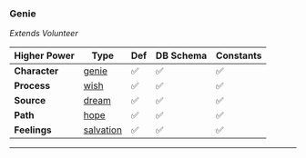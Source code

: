 ### Genie
*Extends Volunteer*

|Higher Power     |Type     | Def     |DB Schema     |Constants     |
|---|---|---|---|---|
|**Character**|[genie](../../api/schema/characters/genie)|:white_check_mark:|:white_check_mark:|:white_check_mark:|
|**Process**|[wish](../../api/schema/processes/wish)|:white_check_mark:|:white_check_mark:|:white_check_mark:|
|**Source**|[dream](../../api/schema/sources/dream)|:white_check_mark:|:white_check_mark:|:white_check_mark:|
|**Path**|[hope](../../api/schema/paths/hope)|:white_check_mark:|:white_check_mark:|:white_check_mark:|
|**Feelings**|[salvation](../../api/schema/feelings/salvation)|:white_check_mark:|:white_check_mark:|:white_check_mark:|

***